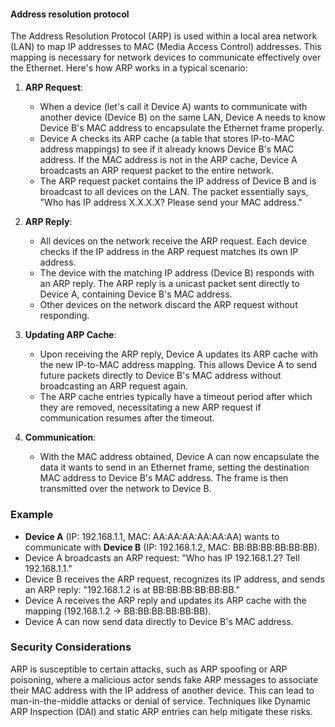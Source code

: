 #### Address resolution protocol

The Address Resolution Protocol (ARP) is used within a local area network (LAN) to map IP addresses to MAC (Media Access Control) addresses. This mapping is necessary for network devices to communicate effectively over the Ethernet. Here's how ARP works in a typical scenario:

1. **ARP Request**:
   - When a device (let's call it Device A) wants to communicate with another device (Device B) on the same LAN, Device A needs to know Device B's MAC address to encapsulate the Ethernet frame properly.
   - Device A checks its ARP cache (a table that stores IP-to-MAC address mappings) to see if it already knows Device B's MAC address. If the MAC address is not in the ARP cache, Device A broadcasts an ARP request packet to the entire network.
   - The ARP request packet contains the IP address of Device B and is broadcast to all devices on the LAN. The packet essentially says, "Who has IP address X.X.X.X? Please send your MAC address."

2. **ARP Reply**:
   - All devices on the network receive the ARP request. Each device checks if the IP address in the ARP request matches its own IP address.
   - The device with the matching IP address (Device B) responds with an ARP reply. The ARP reply is a unicast packet sent directly to Device A, containing Device B's MAC address.
   - Other devices on the network discard the ARP request without responding.

3. **Updating ARP Cache**:
   - Upon receiving the ARP reply, Device A updates its ARP cache with the new IP-to-MAC address mapping. This allows Device A to send future packets directly to Device B's MAC address without broadcasting an ARP request again.
   - The ARP cache entries typically have a timeout period after which they are removed, necessitating a new ARP request if communication resumes after the timeout.

4. **Communication**:
   - With the MAC address obtained, Device A can now encapsulate the data it wants to send in an Ethernet frame, setting the destination MAC address to Device B's MAC address. The frame is then transmitted over the network to Device B.

### Example

- **Device A** (IP: 192.168.1.1, MAC: AA:AA:AA:AA:AA:AA) wants to communicate with **Device B** (IP: 192.168.1.2, MAC: BB:BB:BB:BB:BB:BB).
- Device A broadcasts an ARP request: "Who has IP 192.168.1.2? Tell 192.168.1.1."
- Device B receives the ARP request, recognizes its IP address, and sends an ARP reply: "192.168.1.2 is at BB:BB:BB:BB:BB:BB."
- Device A receives the ARP reply and updates its ARP cache with the mapping (192.168.1.2 -> BB:BB:BB:BB:BB:BB).
- Device A can now send data directly to Device B's MAC address.

### Security Considerations

ARP is susceptible to certain attacks, such as ARP spoofing or ARP poisoning, where a malicious actor sends fake ARP messages to associate their MAC address with the IP address of another device. This can lead to man-in-the-middle attacks or denial of service. Techniques like Dynamic ARP Inspection (DAI) and static ARP entries can help mitigate these risks.